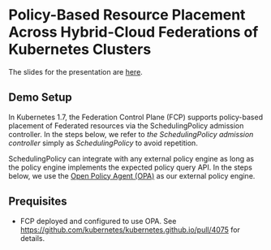 # Policy-Based Resource Placement Across Hybrid-Cloud Federations of Kubernetes Clusters

The slides for the presentation are
[here](https://docs.google.com/presentation/d/1Cp3_Ez_oBYNl2dORn0dQR84wjEWKSx0PZpRRUxgDuA0/edit?usp=sharing).

## Demo Setup

In Kubernetes 1.7, the Federation Control Plane (FCP) supports policy-based
placement of Federated resources via the SchedulingPolicy admission controller.
In the steps below, we refer to *the SchedulingPolicy admission controller*
simply as *SchedulingPolicy* to avoid repetition.

SchedulingPolicy can integrate with any external policy engine as long as the
policy engine implements the expected policy query API. In the steps below, we
use the [Open Policy Agent (OPA)](http://openpolicyagent.org) as our external
policy engine.

## Prequisites

* FCP deployed and configured to use OPA. See https://github.com/kubernetes/kubernetes.github.io/pull/4075 for details.

